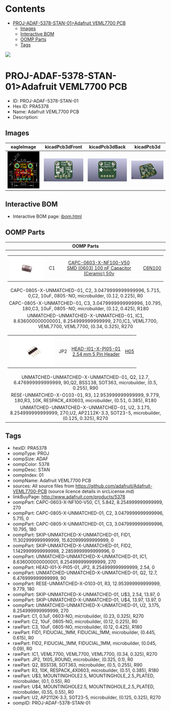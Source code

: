 



Contents
========

* [PROJ-ADAF-5378-STAN-01>Adafruit VEML7700 PCB](#proj-adaf-5378-stan-01adafruit-veml7700-pcb)
	* [Images](#images)
	* [Interactive BOM](#interactive-bom)
	* [OOMP Parts](#oomp-parts)
	* [Tags](#tags)
  
![][im]
# PROJ-ADAF-5378-STAN-01>Adafruit VEML7700 PCB

- ID: PROJ-ADAF-5378-STAN-01
- Hex ID: PRA5378
- Name: Adafruit VEML7700 PCB
- Description: 

## Images
  
  

|eagleImage|kicadPcb3dFront|kicadPcb3dBack|kicadPcb3d|
| :---: | :---: | :---: | :---: |
|[![eagleImage](eagleImage_140.png)](eagleImage_600.png)|[![kicadPcb3dFront](kicadPcb3dFront_140.png)](kicadPcb3dFront_600.png)|[![kicadPcb3dBack](kicadPcb3dBack_140.png)](kicadPcb3dBack_600.png)|[![kicadPcb3d](kicadPcb3d_140.png)](kicadPcb3d_600.png)|

## Interactive BOM

- Interactive BOM page: [ibom.html](kicad/bom/ibom.html)

## OOMP Parts
  

|OOMP Parts|
| :---: |
|<table><tr><td>![CAPC-0603-X-NF100-V50](https://raw.githubusercontent.com/oomlout/oomlout_OOMP_parts/main/CAPC-0603-X-NF100-V50/image_140.jpg)</td><td> C1</td><td>[CAPC-0603-X-NF100-V50<br>SMD (0603) 100 nF Capacitor (Ceramic) 50v](https://github.com/oomlout/oomlout_OOMP_parts/tree/main/CAPC-0603-X-NF100-V50/)</td><td>[C6N100](https://github.com/oomlout/oomlout_OOMP_parts/tree/main/CAPC-0603-X-NF100-V50/)</td></tr></table>|
|CAPC-0805-X-UNMATCHED-01, C2, 3.0479999999999996, 5.715, 0,C2, 10uF, 0805-NO, microbuilder, (0.12, 0.225), R0|
|CAPC-0805-X-UNMATCHED-01, C3, 3.0479999999999996, 10.795, 180,C3, 10uF, 0805-NO, microbuilder, (0.12, 0.425), R180|
|UNMATCHED-UNMATCHED-X-UNMATCHED-01, IC1, 8.636000000000001, 8.254999999999999, 270,IC1, VEML7700, VEML7700, VEML7700, (0.34, 0.325), R270|
|<table><tr><td>![HEAD-I01-X-PI05-01](https://raw.githubusercontent.com/oomlout/oomlout_OOMP_parts/main/HEAD-I01-X-PI05-01/image_140.jpg)</td><td> JP2</td><td>[HEAD-I01-X-PI05-01<br>2.54 mm 5 Pin Header](https://github.com/oomlout/oomlout_OOMP_parts/tree/main/HEAD-I01-X-PI05-01/)</td><td>[H05](https://github.com/oomlout/oomlout_OOMP_parts/tree/main/HEAD-I01-X-PI05-01/)</td></tr></table>|
|UNMATCHED-UNMATCHED-X-UNMATCHED-01, Q2, 12.7, 6.476999999999999, 90,Q2, BSS138, SOT363, microbuilder, (0.5, 0.255), R90|
|RESE-UNMATCHED-X-O103-01, R3, 12.953999999999999, 9.779, 180,R3, 10K, RESPACK_4X0603, microbuilder, (0.51, 0.385), R180|
|UNMATCHED-UNMATCHED-X-UNMATCHED-01, U2, 3.175, 8.254999999999999, 270,U2, AP2112K-3.3, SOT23-5, microbuilder, (0.125, 0.325), R270|

## Tags

- hexID: PRA5378
- oompType: PROJ
- oompSize: ADAF
- oompColor: 5378
- oompDesc: STAN
- oompIndex: 01
- oompName: Adafruit VEML7700 PCB
- sources: All source files from https://github.com/adafruit/Adafruit-VEML7700-PCB (source licence details in srcLicense.md)
- linkBuyPage: http://www.adafruit.com/products/5378
- oompPart: CAPC-0603-X-NF100-V50, C1, 5.842, 8.254999999999999, 270
- oompPart: CAPC-0805-X-UNMATCHED-01, C2, 3.0479999999999996, 5.715, 0
- oompPart: CAPC-0805-X-UNMATCHED-01, C3, 3.0479999999999996, 10.795, 180
- oompPart: SKIP-UNMATCHED-X-UNMATCHED-01, FID1, 11.302999999999999, 15.620999999999999, 0
- oompPart: SKIP-UNMATCHED-X-UNMATCHED-01, FID2, 1.1429999999999998, 2.2859999999999996, 0
- oompPart: UNMATCHED-UNMATCHED-X-UNMATCHED-01, IC1, 8.636000000000001, 8.254999999999999, 270
- oompPart: HEAD-I01-X-PI05-01, JP2, 8.254999999999999, 2.54, 0
- oompPart: UNMATCHED-UNMATCHED-X-UNMATCHED-01, Q2, 12.7, 6.476999999999999, 90
- oompPart: RESE-UNMATCHED-X-O103-01, R3, 12.953999999999999, 9.779, 180
- oompPart: SKIP-UNMATCHED-X-UNMATCHED-01, U$3, 2.54, 13.97, 0
- oompPart: SKIP-UNMATCHED-X-UNMATCHED-01, U$4, 13.97, 13.97, 0
- oompPart: UNMATCHED-UNMATCHED-X-UNMATCHED-01, U2, 3.175, 8.254999999999999, 270
- rawPart: C1, 0.1uF, 0603-NO, microbuilder, (0.23, 0.325), R270
- rawPart: C2, 10uF, 0805-NO, microbuilder, (0.12, 0.225), R0
- rawPart: C3, 10uF, 0805-NO, microbuilder, (0.12, 0.425), R180
- rawPart: FID1, FIDUCIAL_1MM, FIDUCIAL_1MM, microbuilder, (0.445, 0.615), R0
- rawPart: FID2, FIDUCIAL_1MM, FIDUCIAL_1MM, microbuilder, (0.045, 0.09), R0
- rawPart: IC1, VEML7700, VEML7700, VEML7700, (0.34, 0.325), R270
- rawPart: JP2, 1X05_ROUND, microbuilder, (0.325, 0.1), R0
- rawPart: Q2, BSS138, SOT363, microbuilder, (0.5, 0.255), R90
- rawPart: R3, 10K, RESPACK_4X0603, microbuilder, (0.51, 0.385), R180
- rawPart: U$3, MOUNTINGHOLE2.5, MOUNTINGHOLE_2.5_PLATED, microbuilder, (0.1, 0.55), R0
- rawPart: U$4, MOUNTINGHOLE2.5, MOUNTINGHOLE_2.5_PLATED, microbuilder, (0.55, 0.55), R0
- rawPart: U2, AP2112K-3.3, SOT23-5, microbuilder, (0.125, 0.325), R270
- oompID: PROJ-ADAF-5378-STAN-01



[im]: kicadPcb3d_450.png
